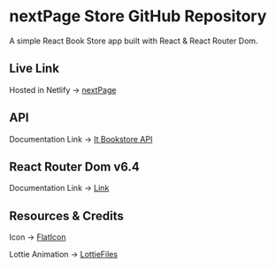 # nextPage Store GitHub Repository

A simple React Book Store app built with React & React Router Dom.

## Live Link
Hosted in Netlify -> [nextPage](https://next-page-book-store.netlify.app/)

## API 
Documentation Link -> [It Bookstore API](https://api.itbook.store/)

## React Router Dom v6.4 
Documentation Link -> [Link](https://reactrouter.com/en/main/start/overview)

## Resources & Credits
Icon -> [FlatIcon](https://www.flaticon.com/)

Lottie Animation -> [LottieFiles](https://lottiefiles.com/featured)